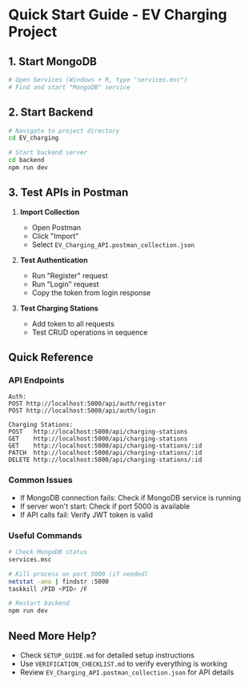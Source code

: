 # Quick Start Guide - EV Charging Project

## 1. Start MongoDB
```bash
# Open Services (Windows + R, type "services.msc")
# Find and start "MongoDB" service
```

## 2. Start Backend
```bash
# Navigate to project directory
cd EV_charging

# Start backend server
cd backend
npm run dev
```

## 3. Test APIs in Postman
1. **Import Collection**
   - Open Postman
   - Click "Import"
   - Select `EV_Charging_API.postman_collection.json`

2. **Test Authentication**
   - Run "Register" request
   - Run "Login" request
   - Copy the token from login response

3. **Test Charging Stations**
   - Add token to all requests
   - Test CRUD operations in sequence

## Quick Reference

### API Endpoints
```
Auth:
POST http://localhost:5000/api/auth/register
POST http://localhost:5000/api/auth/login

Charging Stations:
POST   http://localhost:5000/api/charging-stations
GET    http://localhost:5000/api/charging-stations
GET    http://localhost:5000/api/charging-stations/:id
PATCH  http://localhost:5000/api/charging-stations/:id
DELETE http://localhost:5000/api/charging-stations/:id
```

### Common Issues
- If MongoDB connection fails: Check if MongoDB service is running
- If server won't start: Check if port 5000 is available
- If API calls fail: Verify JWT token is valid

### Useful Commands
```bash
# Check MongoDB status
services.msc

# Kill process on port 5000 (if needed)
netstat -ano | findstr :5000
taskkill /PID <PID> /F

# Restart backend
npm run dev
```

## Need More Help?
- Check `SETUP_GUIDE.md` for detailed setup instructions
- Use `VERIFICATION_CHECKLIST.md` to verify everything is working
- Review `EV_Charging_API.postman_collection.json` for API details 